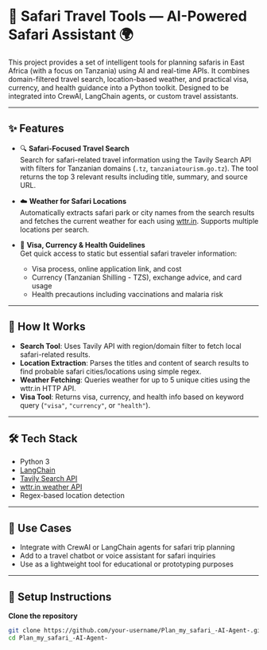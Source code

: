 # 🦁 Safari Travel Tools — AI-Powered Safari Assistant 🌍

This project provides a set of intelligent tools for planning safaris in East Africa (with a focus on Tanzania) using AI and real-time APIs. It combines domain-filtered travel search, location-based weather, and practical visa, currency, and health guidance into a Python toolkit. Designed to be integrated into CrewAI, LangChain agents, or custom travel assistants.

---

## ✨ Features

- 🔍 **Safari-Focused Travel Search**  
  Search for safari-related travel information using the Tavily Search API with filters for Tanzanian domains (`.tz`, `tanzaniatourism.go.tz`). The tool returns the top 3 relevant results including title, summary, and source URL.

- ☁️ **Weather for Safari Locations**  
  Automatically extracts safari park or city names from the search results and fetches the current weather for each using [wttr.in](https://wttr.in). Supports multiple locations per search.

- 📄 **Visa, Currency & Health Guidelines**  
  Get quick access to static but essential safari traveler information:
  - Visa process, online application link, and cost
  - Currency (Tanzanian Shilling - TZS), exchange advice, and card usage
  - Health precautions including vaccinations and malaria risk

---

## 🧠 How It Works

- **Search Tool**: Uses Tavily API with region/domain filter to fetch local safari-related results.
- **Location Extraction**: Parses the titles and content of search results to find probable safari cities/locations using simple regex.
- **Weather Fetching**: Queries weather for up to 5 unique cities using the wttr.in HTTP API.
- **Visa Tool**: Returns visa, currency, and health info based on keyword query (`"visa"`, `"currency"`, or `"health"`).

---

## 🛠️ Tech Stack

- Python 3
- [LangChain](https://www.langchain.com/)
- [Tavily Search API](https://www.tavily.com/)
- [wttr.in weather API](https://wttr.in/)
- Regex-based location detection

---

## 🚀 Use Cases

- Integrate with CrewAI or LangChain agents for safari trip planning
- Add to a travel chatbot or voice assistant for safari inquiries
- Use as a lightweight tool for educational or prototyping purposes

---

## 🔑 Setup Instructions

**Clone the repository**
   ```bash
   git clone https://github.com/your-username/Plan_my_safari_-AI-Agent-.git
   cd Plan_my_safari_-AI-Agent-
